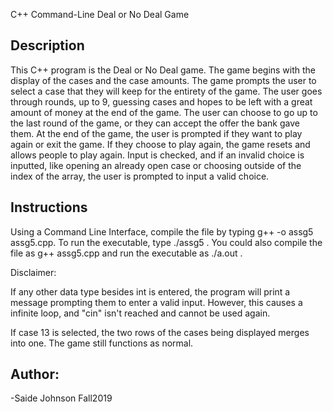 C++ Command-Line Deal or No Deal Game

Description
--------------------------------------------
This C++ program is the Deal or No Deal game. The game begins with the display of the cases and the case amounts. The game
prompts the user to select a case that they will keep for the entirety of the game. The user goes through rounds, up to 9,
guessing cases and hopes to be left with a great amount of money at the end of the game. The user can choose to go up to the
last round of the game, or they can accept the offer the bank gave them. At the end of the game, the user is prompted if they
want to play again or exit the game. If they choose to play again, the game resets and allows people to play again. Input is checked,
and if an invalid choice is inputted, like opening an already open case or choosing outside of the index of the array, the user is
prompted to input a valid choice.
 
Instructions
--------------------------------------------
Using a Command Line Interface, compile the file by typing g++ -o assg5 assg5.cpp. To run the executable, type ./assg5 .
You could also compile the file as g++ assg5.cpp and run the executable as ./a.out .  

Disclaimer:

If any other data type besides int is entered, the program will print a message prompting them to enter a valid input. 
However, this causes a infinite loop, and "cin" isn't reached and cannot be used again.  

If case 13 is selected, the two rows of the cases being displayed merges into one. The game still functions as normal.


Author:
--------------------------------------------
-Saide Johnson
 Fall2019
